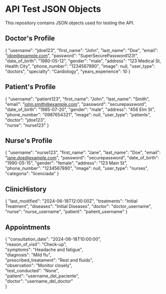 # API Test JSON Objects

This repository contains JSON objects used for testing the API.

## Doctor's Profile


{
    "username": "jdoe123",
    "first_name": "John",
    "last_name": "Doe",
    "email": "jdoe@example.com",
    "password": "SuperSecurePassword123!",
    "date_of_birth": "1980-05-12",
    "gender": "male",
    "address": "123 Medical St, Health City",
    "phone_number": "1234567890",
    "image": null,
    "user_type": "doctors",
    "specialty": "Cardiology",
    "years_experience": 10
}

## Patient's Profile

{
    "username": "patient123",
    "first_name": "John",
    "last_name": "Smith",
    "email": "john.smith@example.com",
    "password": "securepassword",
    "date_of_birth": "1985-07-20",
    "gender": "male",
    "address": "456 Elm St",
    "phone_number": "0987654321",
    "image": null,
    "user_type": "patients",
    "doctor": "jdoe123",  
    "nurse": "nurse123"
}

## Nurse's Profile

{
    "username": "nurse123",
    "first_name": "Jane",
    "last_name": "Doe",
    "email": "jane.doe@example.com",
    "password": "securepassword",
    "date_of_birth": "1990-05-15",
    "gender": "female",
    "address": "123 Main St",
    "phone_number": "1234567890",
    "image": null,
    "user_type": "nurses",
    "categoria": "licenciada"
}

## ClinicHistory

{
  "last_modified": "2024-06-18T12:00:00Z",
  "treatments": "Initial Treatment",
  "diseases": "Initial Diseases",
  "doctor": "doctor_username",
  "nurse": "nurse_username",
  "patient": "patient_username"
}


## Appointments

{
  "consultation_date": "2024-06-18T10:00:00",  
  "reason_of_visit": "Check-up",               
  "symptoms": "Headache and fatigue",          
  "diagnosis": "Mild flu",                    
  "prescribed_treatament": "Rest and fluids",  
  "observation": "Monitor closely",            
  "test_conducted": "None",                    
  "patient": "username_del_paciente",          
  "doctor": "username_del_doctor"              
}
